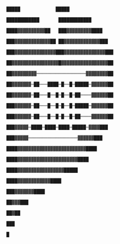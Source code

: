                                                                       █████             █████
                                                                  ████████████       ████████████
                                                                ████▓▓▓▓▓▓▓▓▓▓██   ███▓▓▓▓▓▓▓▓▓████
                                                               ███▓▓▓▓▓▓▓▓▓▓▓▓▓██ ██▓▓▓▓▓▓▓▓▓▓▓▓▓███
                                                              ███▓▓▓▓▓▓▓▓▓▓▓▓▓▓▓███▓▓▓▓▓▓▓▓▓▓▓▓▓▓▓███
                                                              ██▓▓▓▓▓▓▓▓▓▓▓▓▓▓▓▓▓█▓▓▓▓▓▓▓▓▓▓▓▓▓▓▓▓▓██
                                                              ██▓▓▓▓▓▓▓▓▓──────────────────▓▓▓▓▓▓▓▓██
                                                              ██▓▓▓▓▓▓▓─██───████─█──█─█████─▓▓▓▓▓▓██
                                                              ██▓▓▓▓▓▓▓─██───█──█─█──█─██────▓▓▓▓▓▓██
                                                              ███▓▓▓▓▓▓─██───█──█─█──█─█████─▓▓▓▓▓▓██
                                                              ███▓▓▓▓▓▓─██───█──█─█──█─██────▓▓▓▓▓▓██
                                                               ███▓▓▓▓▓─████─████─████─█████─▓▓▓▓███
                                                                 ███▓▓▓▓▓──────────────────▓▓▓▓▓▓███
                                                                  ████▓▓▓▓▓▓▓▓▓▓▓▓▓▓▓▓▓▓▓▓▓▓▓▓▓████
                                                                   ████▓▓▓▓▓▓▓▓▓▓▓▓▓▓▓▓▓▓▓▓▓▓████
                                                                     ████▓▓▓▓▓▓▓▓▓▓▓▓▓▓▓▓▓█████
                                                                        ████▓▓▓▓▓▓▓▓▓▓▓▓████
                                                                           ███▓▓▓▓▓▓▓████
                                                                              ██▓▓▓███
                                                                               ██▓██
                                                                                ███ 
                                                                                 █
                                                                                                      
